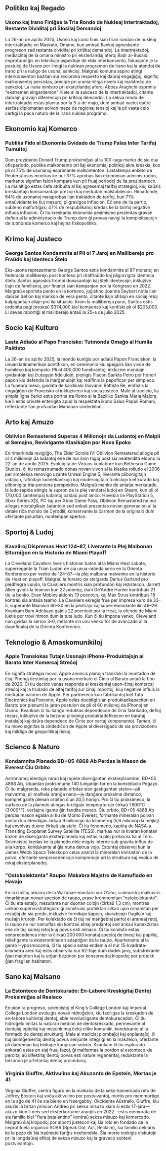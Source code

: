 ## Politiko kaj Regado

### Usono kaj Irano Finiĝas la Tria Rondo de Nukleaj Intertraktadoj, Restante Dividitaj pri Ŝlosilaj Demandoj

La 26-an de aprilo 2025, Usono kaj Irano finis sian trian rondon de nukleaj intertraktadoj en Maskato, Omano, kun ambaŭ flankoj agnoskante progreson sed restanta dividitaj pri kritikaj demandoj. La intertraktadoj, mediaciitaj de la omana ministro pri eksterlandaj aferoj Badr al-Busaidi, enprofundiĝis en teknikajn aspektojn de ebla interkonsento, fokusante je la postuloj de Usono por limigi la nuklean programon de Irano kaj la atendoj de Irano pri la nuligo de usonaj sankcioj. Malgraŭ komuna aspiro atingi interkonsenton bazitan sur reciproka respekto kaj daŭraj engaĝiĝoj, signifaj malkonsentoj persistas, precipe pri urania riĉiga nivelo kaj malstreĉo de sankcioj. La irana ministro pri eksterlandaj aferoj Abbas Araghchi esprimis "ekstreman singardemon" rilate al la sukceso de la intertraktadoj, citante daŭrajn gravajn diferencojn pri kritikaj demandoj. La sekva rondo de intertraktadoj estas planita por la 3-a de majo, dum ambaŭ nacioj daŭre serĉas diplomatian solvon meze de regionaj tensioj kaj la pli vasta celo certigi la paca naturo de la irana nuklea programo.

## Ekonomio kaj Komerco

### Publika Fido al Ekonomia Gvidado de Trump Falas Inter Tarifaj Tumultoj

Dum prezidanto Donald Trump proksimiĝas al la 100-taga marko de sia dua oficperiodo, publika malkontento pri liaj ekonomiaj politikoj akre kreskis, kun pli ol 75% de usonanoj esprimante malkontenton. Lastatempa enketo de Reuters/Ipsos montras ke nur 37% aprobas lian ekonomian administradon, markante signifan falon kompare kun pli fruaj periodoj de lia prezidanteco. La malaltiĝo estas ĉefe atribuita al liaj agresemaj tarifaj strategioj, kiuj kaŭzis kreskantajn konsumantajn prezojn kaj merkatan malstabilecon. Rimarkinde, 64% de usonanoj malaprobas lian traktadon de tarifoj, kun 71% antaŭvidante ke tiuj mezuroj pligravigos inflacion. Eĉ ene de lia partio, subteno malfortiĝas; 47% de respublikanoj kredas ke la tarifoj negative influos inflacion. Ĉi tiu kreskanta ekonomia pesimismo prezentas gravan defion al la administracio de Trump dum ĝi provas navigi la kompleksecojn de tutmonda komerco kaj hejma fiskopolitiko.

## Krimo kaj Justeco

### George Santos Kondamnita al Pli ol 7 Jaroj en Malliberejo pro Fraŭdo kaj Identeca Ŝtelo

Eks-usona reprezentanto George Santos estis kondamnita al 87 monatoj en federacia malliberejo post konfeso pri dratfraŭdo kaj pligravigita identeca ŝtelo. Santos agnoskis trompi donacantojn kaj ŝteli identecojn, inkluzive tiujn de familianoj, por financi sian kampanjon por la Kongreso en 2022. Malgraŭ esprimita pento en la kortumo, juĝistino Joanna Seybert notis lian daŭran defion kaj mankon de vera pento, citante liajn afiŝojn en sociaj retoj kulpigantajn aliajn pro lia situacio. Krom la mallibereja puno, Santos estis ordonita pagi preskaŭ $374,000 kiel kompenso kaj konfiski pli ol $205,000. Li devas raportiĝi al malliberejo antaŭ la 25-a de julio 2025.

## Socio kaj Kulturo

### Lasta Adiaŭo al Papo Francisko: Tutmonda Omaĝo al Humila Paŝtisto

La 26-an de aprilo 2025, la mondo kuniĝis por adiaŭi Papon Franciskon, la unuan latinamerikan pontifikon, en ceremonio kiu spegulis lian vivon de humileco kaj kompato. Pli ol 400,000 funebrantoj, inkluzive mondajn gvidantojn kaj ĉiutagajn fidelulojn, plenigis Placon Sankta Petro por honori papon kiu defendis la marĝenulojn kaj redifinis la papoficon per simpleco. La funebra meso, gvidata de kardinalo Giovanni Battista Re, emfazis la engaĝiĝon de Francisko al inkluziveco kaj socia justeco. Male al tradicio, lia simpla ligna ĉerko estis portita tra Romo al la Baziliko Sankta Maria Maĵora, kie li estis private enterigita apud la respektata ikono Salus Populi Romani, reflektante lian profundan Marianan sindediĉon.

## Arto kaj Amuzo

### Oblivion Remastered Superas 4 Milionojn da Ludantoj en Malpli ol Semajno, Revivigante Klasikaĵon por Nova Epoko

En rimarkinda revigliĝo, The Elder Scrolls IV: Oblivion Remastered allogis pli ol 4 milionojn da ludantoj ene de nur kvin tagoj post sia neatendita eldono la 22-an de aprilo 2025. Evoluigita de Virtuos kunlabore kun Bethesda Game Studios, ĉi tiu remastrumado donas novan vivon al la klasika rolludo el 2006 per ampleksa renovigo uzante Unreal Engine 5, liverante plibonigitajn vidaĵojn, rafinitajn ludmekanikojn kaj modernigitajn funkciojn kiel kurado kaj plibonigita tria-persona perspektivo. Malgraŭ manko de antaŭa merkatado, la ludo rapide atingis la supron de la plej vendataj ludoj en Steam, kun pli ol 170,000 samtempaj ludantoj baldaŭ post lanĉo. Havebla ĉe PlayStation 5, Xbox Series X|S, PC kaj per Xbox Game Pass, Oblivion Remastered ne nur allogas nostalgikajn ŝatantojn sed ankaŭ prezentas novan generacion al la detale riĉa mondo de Cyrodiil, konservante la ĉarmon de la originalo dum ofertante poluritan, nuntempan sperton.
## Sportoj & Ludoj

### Kavaliroj Dispremas Heat 124–87, Liverante la Plej Malbonan Elturniĝon en la Historio de Miami Playoff

La Cleveland Cavaliers liveris historian baton al la Miami Heat sabate, superregante la Trian Ludon de sia unua-raŭnda serio en la Orienta Konferenco per venko de 124–87—la plej malbona malvenko en la historio de Heat en playoff. Malgraŭ la foresto de stelgarda Darius Garland pro piedfingra vundo, la Cavaliers montris sian profundon kaj rezistecon. Jarrett Allen gvidis la teamon kun 22 poentoj, dum De'Andre Hunter kontribuis 21 de la benko. Evan Mobley aldonis 19 poentojn, kaj Max Strus kontribuis 18 kontraŭ sia antaŭa teamo. La Cavaliers ekregis frue per impresa kuro de 33–5, superante Miamion 60–30 en la pentraĵo kaj superrebondante ilin 46–29. Kvankam Bam Adebayo gajnis 22 poentojn por la Heat, la ofendo de Miami luktis por trovi ritmon dum la tuta ludo. Kun ĉi tiu impona venko, Cleveland nun gvidas la serion 3–0, metante sin unu venko for de avancado al la duonfinaloj de la Orienta Konferenco.

## Teknologio & Amaskomunikiloj

### Apple Translokas Tutajn Usonajn iPhone-Produktaĵojn al Barato Inter Komercaj Streĉoj

En signifa strategia movo, Apple anoncis planojn transloki la muntadon de ĉiuj iPhonoj destinitaj por la usona merkato el Ĉinio al Barato antaŭ la fino de 2026. Ĉi tiu decido venas responde al kreskantaj uson-ĉinaj komercaj streĉoj kaj la trudado de altaj tarifoj sur ĉinaj importoj, kiuj negative influis la merkatan valoron de Apple. Per partnereco kun fabrikantoj kiel Tata Electronics kaj Foxconn, Apple celas duobligi sian produktadkapaciton en Barato por plenumi la jaran postulon de pli ol 60 milionoj da iPhonoj en Usono. Kvankam ĉi tiu ŝanĝo reduktas dependecon de ĉina fabrikado, defioj restas, inkluzive de la bezono plibonigi produktadefikecon en barataj instalaĵoj kaj daŭra dependeco de Ĉinio por certaj komponantoj. Tamen, ĉi tiu movo signifas la sindediĉon de Apple al diversigado de sia provizoĉeno kaj mildigo de geopolitikaj riskoj.

## Scienco & Naturo

### Kondamnita Planedo BD+05 4868 Ab Perdas la Mason de Everest Ĉiu Orbito

Astronomoj identigis raran kaj rapide diseriĝantan eksterplanedon, BD+05 4868 Ab, situantan proksimume 140 lumjarojn for en la konstelacio Pegazo. Ĉi tiu malgranda, roka planedo orbitas sian gastigantan stelon—pli malvarma, pli malhela oranĝa nano—je danĝere proksima distanco, kompletigante plenan orbiton ĉiun 30,5 horojn. Pro ĉi tiu proksimeco, la surfaco de la planedo atingas bruligajn temperaturojn ĉirkaŭ 1 600°C (3 000°F), verŝajne igante ĝin fandita mondo. Ĉiu orbito, BD+05 4868 Ab perdas mason egalan al tiu de Monto Everest, formante mineralan polvan voston kiu etendiĝas ĉirkaŭ 9 milionojn da kilometroj (5,6 milionoj da mejloj) kaj envolvas duone ĉirkaŭ sia stelo. Ĉi tiu fenomeno, kaptita de NASA-a Transiting Exoplanet Survey Satellite (TESS), markas nur la kvaran konatan kazon de diseriĝanta eksterplanedo kaj estas la plej proksima tia al Tero. Sciencistoj kredas ke la planedo eble migris interne sub gravita influo de alia korpo, kondukante al ĝia nuna detrua vojo. Estontaj observoj kun la James Webb Spaca Teleskopo celas analizi la mineralan konsiston de la polvo, ofertante senprecedencajn komprenojn pri la strukturo kaj evoluo de rokaj eksterplanedoj.

### "Ostokolektanta" Raupo: Makabra Majstro de Kamuflado en Havajo

En la izolitaj arbaroj de la Waiʻanae-montaro sur Oʻahu, sciencistoj malkovris rimarkindan novan specion de raupo, prave kromnomitan "ostokolektanto". Ĉi tiu eta estaĵo, mezuranta nur duonan colojn (ĉirkaŭ 1,3 cm), montras unikan supervivstrategion: ĝi konstruas protektan silkan ujon ornamitan per restaĵoj de sia predo, inkluzive formikajn kapojn, skarabeajn flugilojn kaj muŝajn krurojn. Per kolektado de ĉi tiuj ne manĝeblaj partoj el araneaj retoj, la raupo ne nur kamuflas sin kontraŭ eblaj predantoj sed ankaŭ kunekzistas ene de tiuj samaj retoj kiuj povus esti minaco. Ĉi tiu konduto estas senprecedenca inter la ĉirkaŭ 200 000 konataj specioj de tineoj kaj papilioj, reliefigante la eksterordinaran adaptiĝon de la raupo. Apartenante al la genro Hyposmocoma, ĉi tiu specio estas endemia al nur 15-kvadrata-kilometra areo kaj estis observita nur 62-foje dum dudek jaroj, substrekante ĝian malofton kaj la urĝan bezonon por konservadaj klopodoj por protekti ĝian fragilan habitaton.
## Sano kaj Malsano

### La Estonteco de Dentokurado: En-Labore Kreskigitaj Dentoj Proksimiĝas al Realeco

En pionira progreso, sciencistoj el King's College London kaj Imperial College London evoluigis novan hidroĝelon, kiu faciligas la kreskadon de en-labore kultivitaj dentoj, eble revoluciigante dentokuracadon. Ĉi tiu hidroĝelo imitas la naturan medion de dentokreskado, permesante al dentalaj epiteliaj kaj mezenkimaj ĉeloj efike komuniki, kondukante al la formado de dentaj strukturoj. Male al tradiciaj plombaĵoj kaj enplantaĵoj, ĉi tiuj bioinĝenieritaj dentoj povus senjunte integriĝi en la makzelon, ofertante pli daŭreman kaj biologie kongruan solvon. Kvankam ĉi tiu esplorado ankoraŭ estas en siaj fruaj fazoj, ĝi malfermas la pordon al estonteco kie perditaj aŭ difektitaj dentoj povas esti nature regeneritaj, reduktante la bezonon je artefaritaj dentaj proceduroj.

### Virginia Giuffre, Aktivulino kaj Akuzanto de Epstein, Mortas je 41

Virginia Giuffre, centra figuro en la malkaŝo de la seks-komercada reto de Jeffrey Epstein kaj voĉa aktivulino por postvivantoj, mortis pro memmortigo en la aĝo de 41 ĉe sia bieno en Neergabby, Okcidenta Aŭstralio. Giuffre, kiu akuzis la britan princon Andreo pri seksa misuzo kiam ŝi estis 17-jara—akuzo kiun li neis sed eksterkortume aranĝis en 2022—estis memorata de sia familio kiel "fiera batalantino" kontraŭ seksa misuzo kaj komercado. Malgraŭ ŝiaj klopodoj por alporti justecon kaj ŝia rolo en fondado de la neprofitcela organizo SOAR (Speak Out, Act, Reclaim), ŝia familio deklaris ke la pezo de ŝia traŭmato fariĝis neeltenebla. Ŝia morto reekigis diskutojn pri la longdaŭraj efikoj de seksa misuzo kaj la graveco subteni postvivantojn.
